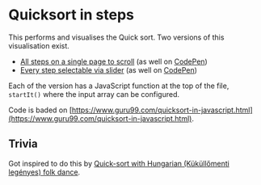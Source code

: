 # Quicksort in steps

This performs and visualises the Quick sort.
Two versions of this visualisation exist.

- [All steps on a single page to scroll](without-bar.html) (as well on [CodePen](https://codepen.io/mulithemuli/pen/BayoeMR?editors=1010))
- [Every step selectable via slider](with-bar.html) (as well on [CodePen](https://codepen.io/mulithemuli/pen/eYmJNPL?editors=1010))

Each of the version has a JavaScript function at the top of the file, `startIt()` where the input array can be configured.

Code is baded on [https://www.guru99.com/quicksort-in-javascript.html](https://www.guru99.com/quicksort-in-javascript.html).

## Trivia

Got inspired to do this by [Quick-sort with Hungarian (Küküllőmenti legényes) folk dance](https://www.youtube.com/watch?v=ywWBy6J5gz8).
